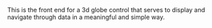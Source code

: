 This is the front end for a 3d globe control that serves to display and navigate through data in a meaningful and simple way.
